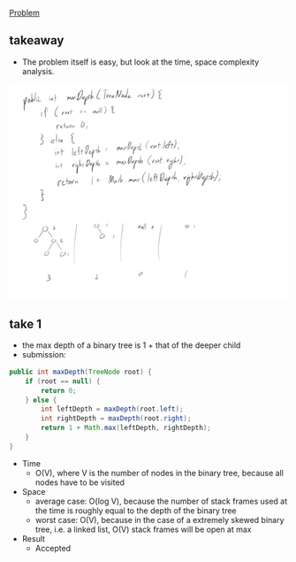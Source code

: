 [Problem](https://leetcode.com/problems/maximum-depth-of-binary-tree/)

## takeaway
- The problem itself is easy, but look at the time, space complexity analysis.

![](img.jpg)

## take 1
- the max depth of a binary tree is 1 + that of the deeper child
- submission:
```java
public int maxDepth(TreeNode root) {
    if (root == null) {
        return 0;
    } else {
        int leftDepth = maxDepth(root.left);
        int rightDepth = maxDepth(root.right);
        return 1 + Math.max(leftDepth, rightDepth);
    }
}
```
- Time
    - O(V), where V is the number of nodes in the binary tree, because all
      nodes have to be visited
- Space
    - average case: O(log V), because the number of stack frames used at the
      time is roughly equal to the depth of the binary tree
    - worst case: O(V), because in the case of a extremely skewed binary tree,
      i.e. a linked list, O(V) stack frames will be open at max
- Result
    - Accepted

